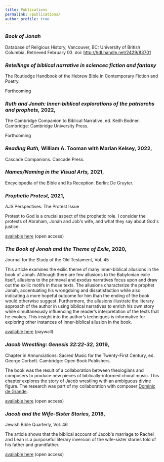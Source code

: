 ```yaml
---
title: Publications
permalink: /publications/
author_profile: true
---
```


### *Book of Jonah*
Database of Religious History, Vancouver, BC: University of British Columbia. Retrieved February 03. doi: http://hdl.handle.net/2429/83701



### *Retellings of biblical narrative in sciencec fiction and fantasy*
The Routledge Handbook of the Hebrew Bible in Contemporary Fiction and Poetry. 

Forthcoming



### *Ruth and Jonah: Inner-biblical explorations of the patriarchs and prophets,* 2022,
The Cambridge Companion to Biblical Narrative, ed. Keith Bodner. Cambridge: Cambridge University Press.

Forthcoming



### *Reading Ruth,* William A. Tooman with Marian Kelsey, 2022,
Cascade Companions. Cascade Press.



### *Names/Naming in the Visual Arts,* 2021,
Encyclopedia of the Bible and Its Reception. Berlin: De Gruyter.



### *Prophetic Protest,* 2021,
AJS Perspectives: The Protest Issue

Protest to God is a crucial aspect of the prophetic role. I consider the protests of Abraham, Jonah and Job's wife, and what they say about God's justice.

[available here](https://www.associationforjewishstudies.org/docs/default-source/ajs-perspectives/ajs_perspectives-protest-issue0bd05966-e039-4a1b-9bca-95d884189c07.pdf?sfvrsn=8688cd46_9)
(open access)



### *The Book of Jonah and the Theme of Exile,* 2020, 
Journal for the Study of the Old Testament, Vol. 45

This article examines the exilic theme of many inner-biblical allusions in the book of Jonah. Although there are few allusions to the Babylonian exile itself, allusions to the primeval and exodus narratives focus upon and draw out the exilic motifs in those texts. The allusions characterize the prophet Jonah, accentuating his wrongdoing and dissatisfaction while also indicating a more hopeful outcome for him than the ending of the book would otherwise suggest. Furthermore, the allusions illustrate the literary approach of the author in using biblical narratives to enrich his own story while simultaneously influencing the reader’s interpretation of the texts that he evokes. This insight into the author’s techniques is informative for exploring other instances of inner-biblical allusion in the book.

[available here](https://doi.org/10.1177/0309089219864607)
(paywall)



### *Jacob Wrestling: Genesis 32:22-32,* 2019, 
Chapter in Annunciations: Sacred Music for the Twenty-First Century, ed. George Corbett. Cambridge: Open Book Publishers.

The book was the result of a collaboration between theologians and composers to produce new pieces of biblically-informed choral music. This chapter explores the story of Jacob wrestling with an ambiguous divine figure. The research was part of my collaboration with composer [Dominic de Grande](http://www.dominicdegrande.com/).

[available here](https://www.openbookpublishers.com/product/994)
(open access)



### *Jacob and the Wife-Sister Stories,* 2018, 
Jewish Bible Quarterly, Vol. 46

The article shows that the biblical account of Jacob's marriage to Rachel and Leah is a purposeful literary inversion of the wife-sister stories told of his father and grandfather.

[available here](https://jbqnew.jewishbible.org/assets/Uploads/464/jbq_464_kelseyjacob.pdf)
(open access)
